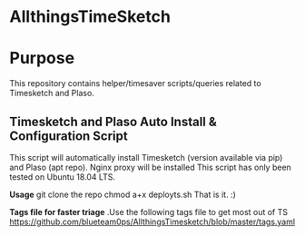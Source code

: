 # AllthingsTimeSketch

<h1>Purpose</h1>
This repository contains helper/timesaver scripts/queries related to Timesketch and Plaso.

<h2>Timesketch and Plaso Auto Install & Configuration Script</h2>
This script will automatically install Timesketch (version available via pip) and Plaso (apt repo). Nginx proxy will be installed
This script has only been tested on Ubuntu 18.04 LTS. 

<b>Usage</b>
git clone the repo
chmod a+x deployts.sh
That is it. :)

<b>Tags file for faster triage</b>
.Use the following tags file to get most out of TS
https://github.com/blueteam0ps/AllthingsTimesketch/blob/master/tags.yaml
